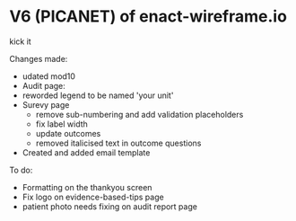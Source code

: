 # V6 (PICANET) of enact-wireframe.io

kick it

Changes made:
- udated mod10
-  Audit page:
  - reworded legend to be named 'your unit'
- Surevy page
  - remove sub-numbering and add validation placeholders
  - fix label width
  - update outcomes
  - removed italicised text in outcome questions
- Created and added email template

To do:
- Formatting on the thankyou screen
- Fix logo on evidence-based-tips page
- patient photo needs fixing on audit report page


